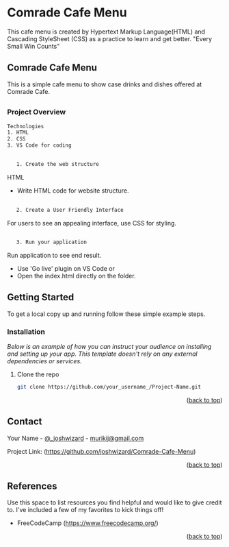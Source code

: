 # Comrade Cafe Menu
This cafe menu is created by Hypertext Markup Language(HTML) and Cascading StyleSheet (CSS) as a practice to learn and get better. 
"Every Small Win Counts"

<!-- Improved compatibility of back to top link: See: https://github.com/othneildrew/Best-README-Template/pull/73 -->
<a name="readme-top"></a>



<!-- ABOUT THE PROJECT -->
## Comrade Cafe Menu

This is a simple cafe menu to show case drinks and dishes offered at Comrade Cafe. 


##
### Project Overview
```sh
Technologies
1. HTML
2. CSS
3. VS Code for coding

```

##
```sh
   1. Create the web structure 
```
HTML
* Write HTML code for website structure.
  
##
```sh
   2. Create a User Friendly Interface
```
For users to see an appealing interface, use CSS for styling.

##
```sh
   3. Run your application
```
Run application to see end result.
* Use 'Go live' plugin on VS Code or
* Open the index.html directly on the folder.


<!-- GETTING STARTED -->
## Getting Started

To get a local copy up and running follow these simple example steps.


### Installation

_Below is an example of how you can instruct your audience on installing and setting up your app. This template doesn't rely on any external dependencies or services._

1. Clone the repo
   ```sh
   git clone https://github.com/your_username_/Project-Name.git
   ```

<p align="right">(<a href="#readme-top">back to top</a>)</p>



<!-- CONTACT -->
## Contact

Your Name - [@_joshwizard](https://twitter.com/_joshwizard) - murikij@gmail.com

Project Link: (https://github.com/joshwizard/Comrade-Cafe-Menu)

<p align="right">(<a href="#readme-top">back to top</a>)</p>



<!-- References -->
## References

Use this space to list resources you find helpful and would like to give credit to. I've included a few of my favorites to kick things off!

* FreeCodeCamp (https://www.freecodecamp.org/)

<p align="right">(<a href="#readme-top">back to top</a>)</p>

